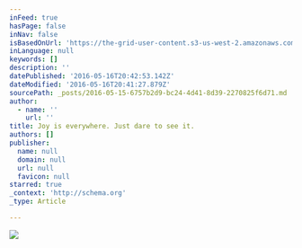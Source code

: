 ```yaml
---
inFeed: true
hasPage: false
inNav: false
isBasedOnUrl: 'https://the-grid-user-content.s3-us-west-2.amazonaws.com/6308b589-7138-48fe-b432-be1c2b24d387.jpg'
inLanguage: null
keywords: []
description: ''
datePublished: '2016-05-16T20:42:53.142Z'
dateModified: '2016-05-16T20:41:27.879Z'
sourcePath: _posts/2016-05-15-6757b2d9-bc24-4d41-8d39-2270825f6d71.md
author:
  - name: ''
    url: ''
title: Joy is everywhere. Just dare to see it.
authors: []
publisher:
  name: null
  domain: null
  url: null
  favicon: null
starred: true
_context: 'http://schema.org'
_type: Article

---
```

![](https://the-grid-user-content.s3-us-west-2.amazonaws.com/6308b589-7138-48fe-b432-be1c2b24d387.jpg)